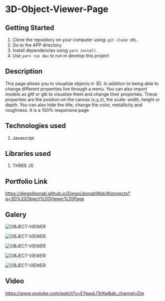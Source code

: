 # 3D-Object-Viewer-Page

## Getting Started

1. Clone the repository on your computer using: `git clone URL`.
2. Go to the APP directory.
3. Install dependencies using `yarn install`.
4. Use `yarn run dev` to run in develop this project

## Description

This page allows you to visualize objects in 3D. In addition to being able to change different properties live through a menu. You can also import models as gltf or glb to visualize them and change their properties. These properties are the position on the canvas (x,y,z), the scale: width, height or depth. You can also hide the title, change the color, metallicity and roughness. It is a 100% responsive page

## Technologies used

1. Javascript

## Libraries used

1. THREE JS

## Portfolio Link

https://diegolibonati.github.io/DiegoLibonatiWeb/#/projects?q=3D%20Object%20Viewer%20Page

## Galery

![OBJECT-VIEWER](https://raw.githubusercontent.com/DiegoLibonati/DiegoLibonatiWeb/main/data/projects/Javascript/Imagenes/3d-object-viewer-0.jpg)

![OBJECT-VIEWER](https://raw.githubusercontent.com/DiegoLibonati/DiegoLibonatiWeb/main/data/projects/Javascript/Imagenes/3d-object-viewer-1.jpg)

![OBJECT-VIEWER](https://raw.githubusercontent.com/DiegoLibonati/DiegoLibonatiWeb/main/data/projects/Javascript/Imagenes/3d-object-viewer-2.jpg)

![OBJECT-VIEWER](https://raw.githubusercontent.com/DiegoLibonati/DiegoLibonatiWeb/main/data/projects/Javascript/Imagenes/3d-object-viewer-3.jpg)

![OBJECT-VIEWER](https://raw.githubusercontent.com/DiegoLibonati/DiegoLibonatiWeb/main/data/projects/Javascript/Imagenes/3d-object-viewer-4.jpg)

## Video

https://www.youtube.com/watch?v=EYpagLf3rKw&ab_channel=Die
